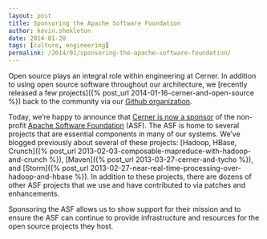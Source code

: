 ```yaml
---
layout: post
title: Sponsoring the Apache Software Foundation
author: kevin.shekleton
date: 2014-01-28
tags: [culture, engineering]
permalink: /2014/01/sponsoring-the-apache-software-foundation/
---
```


Open source plays an integral role within engineering at Cerner. In addition to using open source software throughout our architecture, we [recently released a few projects]({% post_url 2014-01-16-cerner-and-open-source %}) back to the community via our [Github organization](https://github.com/cerner).

Today, we’re happy to announce that [Cerner is now a sponsor](http://www.apache.org/foundation/thanks.html) of the non-profit [Apache Software Foundation](http://www.apache.org/) (ASF). The ASF is home to several projects that are essential components in many of our systems. We’ve blogged previously about several of these projects: [Hadoop, HBase, Crunch]({% post_url 2013-02-03-composable-mapreduce-with-hadoop-and-crunch %}), [Maven]({% post_url 2013-03-27-cerner-and-tycho %}), and [Storm]({% post_url 2013-02-27-near-real-time-processing-over-hadoop-and-hbase %}). In addition to these projects, there are dozens of other ASF projects that we use and have contributed to via patches and enhancements.

Sponsoring the ASF allows us to show support for their mission and to ensure the ASF can continue to provide infrastructure and resources for the open source projects they host.
